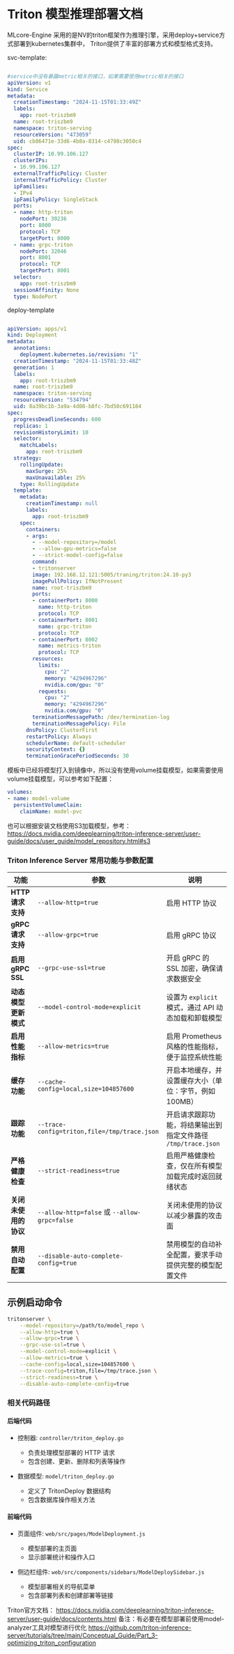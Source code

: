 # Triton 模型推理部署文档

MLcore-Engine 采用的是NV的triton框架作为推理引擎，采用deploy+service方式部署到kubernetes集群中， Triton提供了丰富的部署方式和模型格式支持。

svc-template:

```yaml

#service中没有暴露metric相关的接口，如果需要使用metric相关的接口  
apiVersion: v1
kind: Service
metadata:
  creationTimestamp: "2024-11-15T01:33:49Z"
  labels:
    app: root-triszbm9
  name: root-triszbm9
  namespace: triton-serving
  resourceVersion: "473059"
  uid: cb86471e-33d6-4b8a-8314-c4708c3050c4
spec:
  clusterIP: 10.99.106.127
  clusterIPs:
  - 10.99.106.127
  externalTrafficPolicy: Cluster
  internalTrafficPolicy: Cluster
  ipFamilies:
  - IPv4
  ipFamilyPolicy: SingleStack
  ports:
  - name: http-triton
    nodePort: 30236
    port: 8000
    protocol: TCP
    targetPort: 8000
  - name: grpc-triton
    nodePort: 32046
    port: 8001
    protocol: TCP
    targetPort: 8001
  selector:
    app: root-triszbm9
  sessionAffinity: None
  type: NodePort

```

deploy-template

```yaml

apiVersion: apps/v1
kind: Deployment
metadata:
  annotations:
    deployment.kubernetes.io/revision: "1"
  creationTimestamp: "2024-11-15T01:33:48Z"
  generation: 1
  labels:
    app: root-triszbm9
  name: root-triszbm9
  namespace: triton-serving
  resourceVersion: "534794"
  uid: 8a39bc1b-3a9a-4d08-b8fc-7bd50c691184
spec:
  progressDeadlineSeconds: 600
  replicas: 1
  revisionHistoryLimit: 10
  selector:
    matchLabels:
      app: root-triszbm9
  strategy:
    rollingUpdate:
      maxSurge: 25%
      maxUnavailable: 25%
    type: RollingUpdate
  template:
    metadata:
      creationTimestamp: null
      labels:
        app: root-triszbm9
    spec:
      containers:
      - args:
        - --model-repository=/model
        - --allow-gpu-metrics=false
        - --strict-model-config=false
        command:
        - tritonserver
        image: 192.168.12.121:5005/traning/triton:24.10-py3
        imagePullPolicy: IfNotPresent
        name: root-triszbm9
        ports:
        - containerPort: 8000
          name: http-triton
          protocol: TCP
        - containerPort: 8001
          name: grpc-triton
          protocol: TCP
        - containerPort: 8002
          name: metrics-triton
          protocol: TCP
        resources:
          limits:
            cpu: "2"
            memory: "4294967296"
            nvidia.com/gpu: "0"
          requests:
            cpu: "2"
            memory: "4294967296"
            nvidia.com/gpu: "0"
        terminationMessagePath: /dev/termination-log
        terminationMessagePolicy: File
      dnsPolicy: ClusterFirst
      restartPolicy: Always
      schedulerName: default-scheduler
      securityContext: {}
      terminationGracePeriodSeconds: 30

```
模板中已经将模型打入到镜像中，所以没有使用volume挂载模型，如果需要使用volume挂载模型，可以参考如下配置：    

```yaml
volumes:
- name: model-volume
  persistentVolumeClaim:
    claimName: model-pvc
```
也可以根据安装文档使用S3加载模型，参考：https://docs.nvidia.com/deeplearning/triton-inference-server/user-guide/docs/user_guide/model_repository.html#s3

### Triton Inference Server 常用功能与参数配置

| **功能**          | **参数**                                    | **说明**                                                                                     |
|-------------------|---------------------------------------------|--------------------------------------------------------------------------------------------|
| **HTTP 请求支持**  | `--allow-http=true`                        | 启用 HTTP 协议                                                                              |
| **gRPC 请求支持**  | `--allow-grpc=true`                        | 启用 gRPC 协议                                                                              |
| **启用 gRPC SSL**  | `--grpc-use-ssl=true`                      | 开启 gRPC 的 SSL 加密，确保请求数据安全                                                      |
| **动态模型更新模式**| `--model-control-mode=explicit`            | 设置为 `explicit` 模式，通过 API 动态加载和卸载模型                                           |
| **启用性能指标**   | `--allow-metrics=true`                     | 启用 Prometheus 风格的性能指标，便于监控系统性能                                             |
| **缓存功能**       | `--cache-config=local,size=104857600`      | 开启本地缓存，并设置缓存大小（单位：字节，例如 100MB）                                        |
| **跟踪功能**       | `--trace-config=triton,file=/tmp/trace.json`| 开启请求跟踪功能，将结果输出到指定文件路径 `/tmp/trace.json`                                 |
| **严格健康检查**   | `--strict-readiness=true`                  | 启用严格健康检查，仅在所有模型加载完成时返回就绪状态                                         |
| **关闭未使用的协议**| `--allow-http=false` 或 `--allow-grpc=false`| 关闭未使用的协议以减少暴露的攻击面                                                          |
| **禁用自动配置**   | `--disable-auto-complete-config=true`      | 禁用模型的自动补全配置，要求手动提供完整的模型配置文件                                        |

## 示例启动命令

```bash
tritonserver \
    --model-repository=/path/to/model_repo \
    --allow-http=true \
    --allow-grpc=true \
    --grpc-use-ssl=true \
    --model-control-mode=explicit \
    --allow-metrics=true \
    --cache-config=local,size=104857600 \
    --trace-config=triton,file=/tmp/trace.json \
    --strict-readiness=true \
    --disable-auto-complete-config=true
```
### 相关代码路径

#### 后端代码
- 控制器: `controller/triton_deploy.go`
  - 负责处理模型部署的 HTTP 请求
  - 包含创建、更新、删除和列表等操作

- 数据模型: `model/triton_deploy.go`
  - 定义了 TritonDeploy 数据结构
  - 包含数据库操作相关方法

#### 前端代码
- 页面组件: `web/src/pages/ModelDeployment.js`
  - 模型部署的主页面
  - 显示部署统计和操作入口

- 侧边栏组件: `web/src/components/sidebars/ModelDeploySidebar.js`
  - 模型部署相关的导航菜单
  - 包含部署列表和创建部署等链接

Triton官方文档： https://docs.nvidia.com/deeplearning/triton-inference-server/user-guide/docs/contents.html
备注：有必要在模型部署前使用model-analyzer工具对模型进行优化 https://github.com/triton-inference-server/tutorials/tree/main/Conceptual_Guide/Part_3-optimizing_triton_configuration